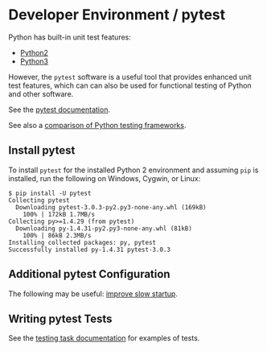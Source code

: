 # Developer Environment / pytest #

Python has built-in unit test features:

* [Python2](https://docs.python.org/2/library/unittest.html)
* [Python3](https://docs.python.org/3/library/unittest.html)

However, the `pytest` software is a useful tool that provides enhanced unit test features,
which can can also be used for functional testing of Python and other software.

See the [pytest documentation](http://doc.pytest.org/en/latest/).

See also a [comparison of Python testing frameworks](http://pythontesting.net/podcast/pytest-vs-unittest-vs-nose-pt002/).

## Install pytest ##

To install `pytest` for the installed Python 2 environment and assuming `pip` is installed, run the following on Windows, Cygwin, or Linux:

```
$ pip install -U pytest
Collecting pytest
  Downloading pytest-3.0.3-py2.py3-none-any.whl (169kB)
    100% | 172kB 1.7MB/s
Collecting py>=1.4.29 (from pytest)
  Downloading py-1.4.31-py2.py3-none-any.whl (81kB)
    100% | 86kB 2.3MB/s
Installing collected packages: py, pytest
Successfully installed py-1.4.31 pytest-3.0.3

```

## Additional pytest Configuration

The following may be useful:  [improve slow startup](http://stackoverflow.com/questions/30768254/pytest-py-test-very-slow-startup-in-cygwin).

## Writing pytest Tests

See the [testing task documentation](../../dev-tasks/testing-pytest/) for examples of tests.
